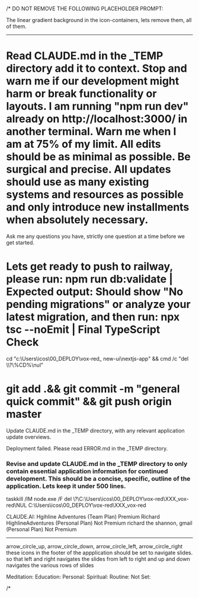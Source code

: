 /* DO NOT REMOVE THE FOLLOWING PLACEHOLDER PROMPT:


The linear gradient background in the icon-containers, lets remove them, all of them. 

-----------------------------------------------------------------
# Read CLAUDE.md  in the _TEMP directory add it to context.  Stop and warn me if our development might harm or break functionality or layouts. I am running "npm run dev" already on http://localhost:3000/ in another terminal. Warn me when I am at 75% of my limit. All edits should be as minimal as possible. Be surgical and precise. All updates should use as many existing systems and resources as possible and only introduce new installments when absolutely necessary.

Ask me any questions you have, strictly one question at a time before we get started. 

# Lets get ready to push to railway, please run: npm run db:validate | Expected output: Should show "No pending migrations" or analyze your latest migration, and then run: npx tsc --noEmit | Final TypeScript Check

cd "c:\Users\icos\00_DEPLOY\vox-red\_ new-ui\nextjs-app" && cmd /c "del \\\\?\\%CD%\\nul"

# git add .&& git commit -m "general quick commit" && git push origin master

Update CLAUDE.md in the _TEMP directory, with any relevant application update overviews.

Deployment failed. Please read ERROR.md in the _TEMP directory.

### Revise and update CLAUDE.md in the _TEMP directory to only contain essential application information for continued development. This should be a concise, specific, outline of the application. Lets keep it under 500 lines. 

taskkill /IM node.exe /F
del \\?\C:\Users\icos\00_DEPLOY\vox-red\XXX_vox-red\NUL
C:\Users\icos\00_DEPLOY\vox-red\XXX_vox-red

CLAUDE.AI:
Hgihline Adventures (Team Plan) Premium
Richard HighlineAdventures (Personal Plan) Not Premium
richard the shannon, gmail (Personal Plan) Not Premium

-------------------------------------------------------------------------

arrow_circle_up, arrow_circle_down, arrow_circle_left, arrow_circle_right 
these icons in the footer of the appplication should be set to navigate slides. so that left and right navigates the slides from left to right and up and down navigates the various rows of slides

Meditation:
Education: 
Personal: 
Spiritual: 
Routine: 
Not Set: 

/*
